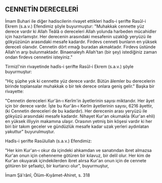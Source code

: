 ## CENNETİN DERECELERİ

İmam Buhari ile diğer hadiscilerin rivayet ettikleri hadîs-i şerifte Rasûl-i Ekrem (s.a.v.) Efendimiz şöyle bu­yurmuştur: "Muhakkak cennette yüz derece vardır ki Al­lah Teâlâ o dereceleri Allah yolunda harbeden mücahidler için hazırlamıştır. Her derecenin arasındaki mesafe­nin uzaklığı yeryüzü ile gökyüzünün arasındaki mesafe kadardır. Firdevs cenneti bunların en yüksek dereceli olanıdır. Cennetin dört ırmağı buradan akmaktadır. Fir­devs üstünde Allah'ın arşı bulunmaktadır. Binaenaleyh Allah'tan (bir şey) istediğiniz zaman ondan firdevs cen­netini isteyiniz."

Tirmizî'nin rivayetinde hadîs-i şerifte Rasûl-i Ekrem (s.a.v.) şöyle buyurmuştur:

"Hiç şüphe yok ki cennette yüz derece vardır. Bütün âlemler bu derecelerin birinde toplansalar muhakkak o bir tek derece onlara geniş gelir." Başka bir rivayette:

"Cennetin dereceleri Kur'ân-ı Kerîm'in âyetlerinin sa­yısı miktarıdır. Her âyet için bir derece vardır. İşte bu Kur'ân-ı Kerîm âyetlerinin sayısı, 6216 âyettir, (ki Cenne­tin dereceleri de bu kadardır). Her derecenin arası yer­yüzü ile gökyüzü arasındaki mesafe kadardır. Nihayet Kur'an okumakla (Kur'an ehli) en yüksek illiyyin maka­mına ulaşır. Orasının yetmiş bin köşesi vardır ki her biri bir takım geceler ve gündüzlük mesafe kadar uzak yerle­ri aydınlatan yakuttur" buyurulmuştur.

Hadîs-i şerifte Rasûlullah (s.a.v.) Efendimiz:

"Her kim Kur'an-ı okur da içindeki ahkamdan ve sa­natından ibret almazsa Kur'an onun için cehenneme gö­türen bir kılavuz, bir delil olur. Her kim de Kur'an oku­yarak içindekilerden ibret alırsa Kur'an onun için de cen­nete götüren bir şefaatçi, bir kurtarıcı olur", buyurmuş­tur,

İmam Şâ'rânî, Ölüm-Kıyâmet-Ahiret, s. 318
